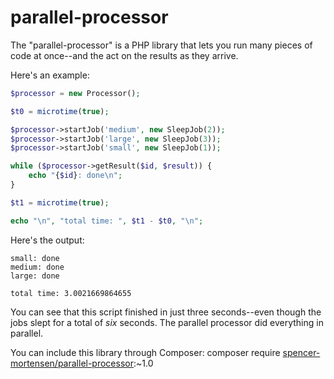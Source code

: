 # parallel-processor

The "parallel-processor" is a PHP library that lets you run many pieces of code at once--and the act on the results as they arrive.

Here's an example:

```php
$processor = new Processor();

$t0 = microtime(true);

$processor->startJob('medium', new SleepJob(2));
$processor->startJob('large', new SleepJob(3));
$processor->startJob('small', new SleepJob(1));

while ($processor->getResult($id, $result)) {
    echo "{$id}: done\n";
}

$t1 = microtime(true);

echo "\n", "total time: ", $t1 - $t0, "\n";
```

Here's the output:
```
small: done
medium: done
large: done

total time: 3.0021669864655
```

You can see that this script finished in just three seconds--even though the jobs slept for a total of _six_ seconds. The parallel processor did everything in parallel.

You can include this library through Composer:
composer require [spencer-mortensen/parallel-processor](https://packagist.org/packages/spencer-mortensen/parallel-processor):~1.0
